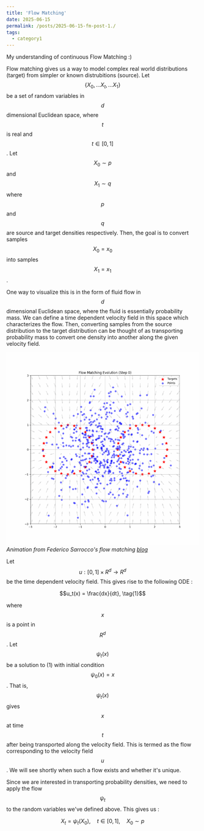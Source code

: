 ```yaml
---
title: 'Flow Matching'
date: 2025-06-15
permalink: /posts/2025-06-15-fm-post-1./
tags:
  - category1
---
```


My understanding of continuous Flow Matching :)

Flow matching gives us a way to model complex real world distributions (target) from simpler or known distrubitions (source). Let $$\{X_0, ... X_t, ... X_1\}$$ be a set of random variables in $$d$$ dimensional Euclidean space, where $$t$$ is real and $$t \in [0,1]$$. Let $$X_0 \sim p$$ and $$X_1 \sim q$$ where $$p$$ and $$q$$ are source and target densities respectively. Then, the goal is to convert samples $$X_0 = x_0$$ into samples $$X_1 = x_1$$. 

One way to visualize this is in the form of fluid flow in $$d$$ dimensional Euclidean space, where the fluid is essentially probability mass. We can define a time dependent velocity field in this space which characterizes the flow. Then, converting samples from the source distribution to the target distribution can be thought of as transporting probability mass to convert one density into another along the given velocity field. 

![Flow Matching visualization where fluid "particles" "flow" from one distrubution to another](/images/flow_matching.gif)
*Animation from Federico Sarrocco's flow matching [blog](https://federicosarrocco.com/blog/flow-matching)*

Let $$u : [0,1] \times R^d \rightarrow R^d$$ be the time dependent velocity field. This gives rise to the following ODE : 

$$u_t(x) = \frac{dx}{dt}, \tag{1}$$ 

where $$x$$ is a point in $$R^d$$. Let $$\psi_t(x)$$ be a solution to (1) with initial condition $$\psi_0(x) = x$$. That is, $$\psi_t(x)$$ gives $$x$$ at time $$t$$ after being transported along the velocity field. This is termed as the flow corresponding to the velocity field $$u$$. We will see shortly when such a flow exists and whether it's unique. 

Since we are interested in transporting probability densities, we need to apply the flow $$\psi_t$$ to the random variables we've defined above. This gives us :

$$X_t = \psi_t(X_0), \quad t \in [0,1], \quad X_0 \sim p \tag{2}$$







